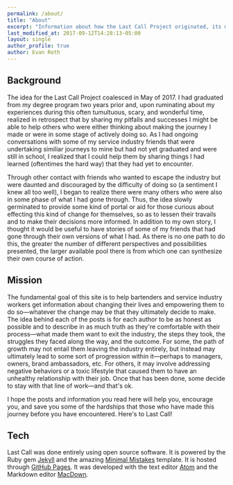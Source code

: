 ```yaml
---
permalink: /about/
title: "About"
excerpt: "Information about how the Last Call Project originated, its mission, and the tech used to create it."
last_modified_at: 2017-09-12T14:28:13-05:00
layout: single
author_profile: true
author: Evan Roth
---
```

## Background
The idea for the Last Call Project coalesced in May of 2017.  I had graduated from my degree program two years prior and, upon ruminating about my experiences during this often tumultuous, scary, and wonderful time, realized in retrospect that by sharing my pitfalls and successes I might be able to help others who were either thinking about making the journey I made or were in some stage of actively doing so.  As I had ongoing conversations with some of my service industry friends that were undertaking similiar journeys to mine but had not yet graduated and were still in school, I realized that I could help them by sharing things I had learned (oftentimes the hard way) that they had yet to encounter.

Through other contact with friends who wanted to escape the industry but were daunted and discouraged by the difficulty of doing so (a sentiment I knew all too well), I began to realize there were many others who were also in some phase of what I had gone through.  Thus, the idea slowly germinated to provide some kind of portal or aid for those curious about effecting this kind of change for themselves, so as to lessen their travails and to make their decisions more informed.  In addition to my own story, I thought it would be useful to have stories of some of my friends that had gone through their own versions of what I had.  As there is no one path to do this, the greater the number of different perspectives and possibilities presented, the larger available pool there is from which one can synthesize their own course of action.

## Mission
The fundamental goal of this site is to help bartenders and service industry workers get information about changing their lives and empowering them to do so—whatever the change may be that they ultimately decide to make.  The idea behind each of the posts is for each author to be as honest as possible and to describe in as much truth as they're comfortable with their process—what made them want to exit the industry, the steps they took, the struggles they faced along the way, and the outcome.  For some, the path of growth may not entail them leaving the industry entirely, but instead may ultimately lead to some sort of progression within it—perhaps to managers, owners, brand ambassadors, etc.  For others, it may involve addressing negative behaviors or a toxic lifestyle that caused them to have an unhealthy relationship with their job.  Once that has been done, some decide to stay with that line of work—and that's ok.

I hope the posts and information you read here will help you, encourage you, and save you some of the hardships that those who have made this journey before you have encountered.  Here's to Last Call!

## Tech
Last Call was done entirely using open source software.  It is powered by the Ruby gem [Jekyll](https://github.com/jekyll/jekyll) and the amazing [Minimal Mistakes](https://mademistakes.com/work/minimal-mistakes-jekyll-theme/) template.  It is hosted through [GitHub Pages](https://pages.github.com/).  It was developed with the text editor [Atom](https://atom.io/) and the Markdown editor [MacDown](https://macdown.uranusjr.com/).
